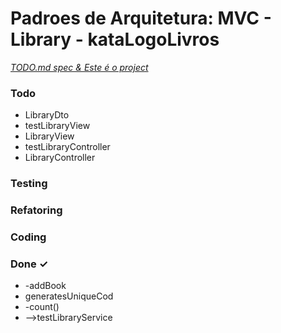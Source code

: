 # Padroes de Arquitetura: MVC - Library - kataLogoLivros

<em>[TODO.md spec & Este é o project](https://bit.ly/3fCwKfM)</em>

### Todo

- LibraryDto  
- testLibraryView  
- LibraryView  
- testLibraryController  
- LibraryController  

### Testing


### Refatoring


### Coding


### Done ✓

- -addBook  
- generatesUniqueCod  
- -count()  
- -->testLibraryService  

